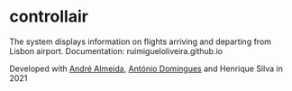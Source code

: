 # controllair

The system displays information on flights arriving and departing from Lisbon airport.
Documentation:
ruimigueloliveira.github.io

Developed with [André Almeida](https://github.com/Almeida-a), [António Domingues](https://github.com/antonioccdomingues) and Henrique Silva in 2021

